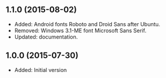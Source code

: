 ## 1.1.0 (2015-08-02)

- Added: Android fonts Roboto and Droid Sans after Ubuntu.
- Removed: Windows 3.1-ME font Microsoft Sans Serif.
- Updated: documentation.

## 1.0.0 (2015-07-30)

- Added: Initial version
